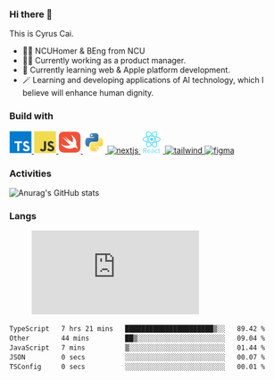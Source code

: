 ### Hi there 🐻

This is Cyrus Cai.

- 👨‍🎓 NCUHomer & BEng from NCU
- 🧑‍🏭 Currently working as a product manager.
- 🔭 Currently learning web & Apple platform development.
- 🪄 Learning and developing applications of AI technology, which I believe will enhance human dignity.
  
### Build with
<p align="left"> 
    <a href="https://www.typescriptlang.org/" target="_blank" rel="noreferrer"> <img src="https://raw.githubusercontent.com/devicons/devicon/master/icons/typescript/typescript-original.svg" alt="typescript" width="40" height="40"/> </a>
    <a href="https://developer.mozilla.org/en-US/docs/Web/JavaScript" target="_blank" rel="noreferrer"> <img src="https://raw.githubusercontent.com/devicons/devicon/master/icons/javascript/javascript-original.svg" alt="javascript" width="40" height="40"/> </a>
   <a href="https://developer.apple.com/swift/" target="_blank" rel="noreferrer"> <img src="https://raw.githubusercontent.com/devicons/devicon/master/icons/swift/swift-original.svg" alt="swift" width="40" height="40"/> </a>
  <a href="https://www.python.org" target="_blank" rel="noreferrer"> <img src="https://raw.githubusercontent.com/devicons/devicon/master/icons/python/python-original.svg" alt="python" width="40" height="40"/> </a>
   <a href="https://nextjs.org/" target="_blank" rel="noreferrer"> <img src="https://cdn.worldvectorlogo.com/logos/nextjs-2.svg" alt="nextjs" width="40" height="40"/> </a> 
    <a href="https://reactjs.org/" target="_blank" rel="noreferrer"> <img src="https://raw.githubusercontent.com/devicons/devicon/master/icons/react/react-original-wordmark.svg" alt="react" width="40" height="40"/> </a> 
    <a href="https://tailwindcss.com/" target="_blank" rel="noreferrer"> <img src="https://www.vectorlogo.zone/logos/tailwindcss/tailwindcss-icon.svg" alt="tailwind" width="40" height="40"/> </a>
  <a href="https://www.figma.com/" target="_blank" rel="noreferrer"> <img src="https://www.vectorlogo.zone/logos/figma/figma-icon.svg" alt="figma" width="40" height="40"/> </a>
</p>

### Activities
![Anurag's GitHub stats](https://github-readme-stats.vercel.app/api?username=cyrus-cai&theme=swift&show_icons=true)

### Langs
<figure><embed src="https://wakatime.com/share/@30f4d813-0ba5-41a8-a18d-792e9458adda/1f80c06d-5903-4632-accd-e12db33d2860.svg"></embed></figure>
<!--START_SECTION:waka-->

```txt
TypeScript   7 hrs 21 mins   ██████████████████████▒░░   89.42 %
Other        44 mins         ██▒░░░░░░░░░░░░░░░░░░░░░░   09.04 %
JavaScript   7 mins          ▒░░░░░░░░░░░░░░░░░░░░░░░░   01.44 %
JSON         0 secs          ░░░░░░░░░░░░░░░░░░░░░░░░░   00.07 %
TSConfig     0 secs          ░░░░░░░░░░░░░░░░░░░░░░░░░   00.01 %
```

<!--END_SECTION:waka-->


